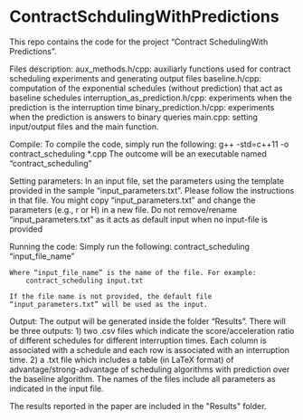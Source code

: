 # ContractSchdulingWithPredictions

This repo contains the code for the project “Contract SchedulingWith Predictions”.

Files description:
	aux_methods.h/cpp: auxiliarly functions used for contract scheduling experiments and generating output files
	baseline.h/cpp: computation of the exponential schedules (without prediction) that act as baseline schedules 
	interruption_as_prediction.h/cpp: experiments when the prediction is the interruption time
	binary_prediction.h/cpp: experiments when the prediction is answers to binary queries
	main.cpp: setting input/output files and the main function.

Compile: 
	To compile the code, simply run the following:
		g++ -std=c++11 -o contract_scheduling *.cpp
	The outcome will be an executable named “contract_scheduling”

Setting parameters:
	In an input file, set the parameters using the template provided in the sample “input_parameters.txt”. Please follow the instructions in that file.
	You might copy “input_parameters.txt” and change the parameters (e.g., r or H) in a new file. 
	Do not remove/rename “input_parameters.txt” as it acts as default input when no input-file is provided

Running the code:
	Simply run the following:
		contract_scheduling “input_file_name”

	Where “input_file_name” is the name of the file. For example: 	
		contract_scheduling input.txt

	If the file name is not provided, the default file “input_parameters.txt” will be used as the input.

Output:
	The output will be generated inside the folder “Results”. 
	There will be three outputs: 
		1) two .csv files which indicate the score/acceleration ratio of different schedules for different interruption times. Each column is associated with a schedule and each row is associated with an interruption time. 
		2) a .txt file which includes a table (in LaTeX format) of advantage/strong-advantage of scheduling algorithms with prediction over the baseline algorithm.
	The names of the files include all parameters as indicated in the input file.

The results reported in the paper are included in the "Results" folder.




